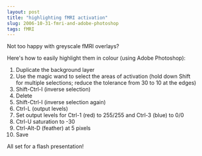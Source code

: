 ```yaml
---
layout: post
title: "highlighting fMRI activation"
slug: 2006-10-31-fmri-and-adobe-photoshop
tags: fMRI
---
```


Not too happy with greyscale fMRI overlays?

Here's how to easily highlight them in colour (using Adobe Photoshop):

1. Duplicate the background layer
2. Use the magic wand to select the areas of activation (hold down Shift for multiple selections; reduce the tolerance from 30 to 10 at the edges)
3. Shift-Ctrl-I (inverse selection)
4. Delete
5. Shift-Ctrl-I (inverse selection again)
6. Ctrl-L (output levels)
7. Set output levels for Ctrl-1 (red) to 255/255 and Ctrl-3 (blue) to 0/0
6. Ctrl-U saturation to -30
7. Ctrl-Alt-D (feather) at 5 pixels
8. Save

All set for a flash presentation!


